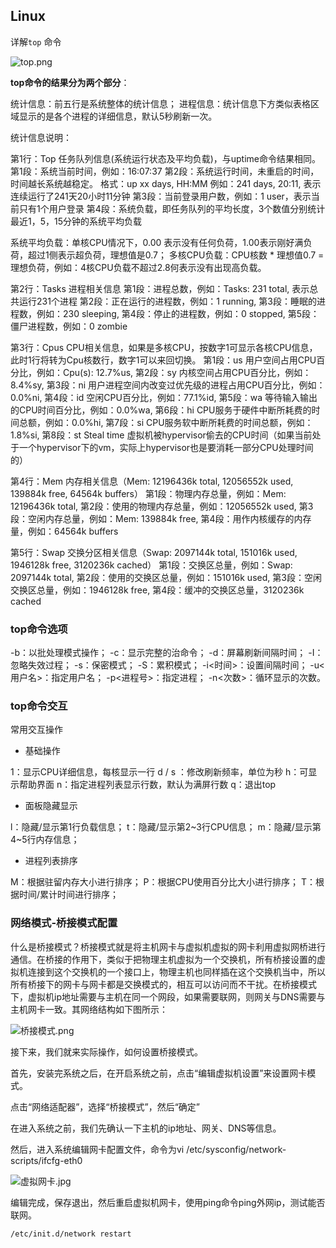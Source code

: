 ## Linux

详解`top` 命令

![top.png](https://ws1.sinaimg.cn/large/0072fULUgy1g9dln6eymlj30gf02idfu.jpg)

**top命令的结果分为两个部分**：

统计信息：前五行是系统整体的统计信息；
进程信息：统计信息下方类似表格区域显示的是各个进程的详细信息，默认5秒刷新一次。

统计信息说明：

第1行：Top 任务队列信息(系统运行状态及平均负载)，与uptime命令结果相同。
第1段：系统当前时间，例如：16:07:37
第2段：系统运行时间，未重启的时间，时间越长系统越稳定。
格式：up xx days, HH:MM
例如：241 days, 20:11, 表示连续运行了241天20小时11分钟
第3段：当前登录用户数，例如：1 user，表示当前只有1个用户登录
第4段：系统负载，即任务队列的平均长度，3个数值分别统计最近1，5，15分钟的系统平均负载

系统平均负载：单核CPU情况下，0.00 表示没有任何负荷，1.00表示刚好满负荷，超过1侧表示超负荷，理想值是0.7；
多核CPU负载：CPU核数 * 理想值0.7 = 理想负荷，例如：4核CPU负载不超过2.8何表示没有出现高负载。

第2行：Tasks 进程相关信息
第1段：进程总数，例如：Tasks: 231 total, 表示总共运行231个进程
第2段：正在运行的进程数，例如：1 running,
第3段：睡眠的进程数，例如：230 sleeping,
第4段：停止的进程数，例如：0 stopped,
第5段：僵尸进程数，例如：0 zombie

第3行：Cpus CPU相关信息，如果是多核CPU，按数字1可显示各核CPU信息，此时1行将转为Cpu核数行，数字1可以来回切换。
第1段：us 用户空间占用CPU百分比，例如：Cpu(s): 12.7%us,
第2段：sy 内核空间占用CPU百分比，例如：8.4%sy,
第3段：ni 用户进程空间内改变过优先级的进程占用CPU百分比，例如：0.0%ni,
第4段：id 空闲CPU百分比，例如：77.1%id,
第5段：wa 等待输入输出的CPU时间百分比，例如：0.0%wa,
第6段：hi CPU服务于硬件中断所耗费的时间总额，例如：0.0%hi,
第7段：si CPU服务软中断所耗费的时间总额，例如：1.8%si,
第8段：st Steal time 虚拟机被hypervisor偷去的CPU时间（如果当前处于一个hypervisor下的vm，实际上hypervisor也是要消耗一部分CPU处理时间的）

第4行：Mem 内存相关信息（Mem: 12196436k total, 12056552k used, 139884k free, 64564k buffers）
第1段：物理内存总量，例如：Mem: 12196436k total,
第2段：使用的物理内存总量，例如：12056552k used,
第3段：空闲内存总量，例如：Mem: 139884k free,
第4段：用作内核缓存的内存量，例如：64564k buffers

第5行：Swap 交换分区相关信息（Swap: 2097144k total, 151016k used, 1946128k free, 3120236k cached）
第1段：交换区总量，例如：Swap: 2097144k total,
第2段：使用的交换区总量，例如：151016k used,
第3段：空闲交换区总量，例如：1946128k free,
第4段：缓冲的交换区总量，3120236k cached

### top命令选项
-b：以批处理模式操作；
-c：显示完整的治命令；
-d：屏幕刷新间隔时间；
-I：忽略失效过程；
-s：保密模式；
-S：累积模式；
-i<时间>：设置间隔时间；
-u<用户名>：指定用户名；
-p<进程号>：指定进程；
-n<次数>：循环显示的次数。

### top命令交互

常用交互操作

* 基础操作

1：显示CPU详细信息，每核显示一行
d / s ：修改刷新频率，单位为秒
h：可显示帮助界面
n：指定进程列表显示行数，默认为满屏行数
q：退出top

* 面板隐藏显示

l：隐藏/显示第1行负载信息；
t：隐藏/显示第2~3行CPU信息；
m：隐藏/显示第4~5行内存信息；

* 进程列表排序

M：根据驻留内存大小进行排序；
P：根据CPU使用百分比大小进行排序；
T：根据时间/累计时间进行排序；

### 网络模式-桥接模式配置

什么是桥接模式？桥接模式就是将主机网卡与虚拟机虚拟的网卡利用虚拟网桥进行通信。在桥接的作用下，类似于把物理主机虚拟为一个交换机，所有桥接设置的虚拟机连接到这个交换机的一个接口上，物理主机也同样插在这个交换机当中，所以所有桥接下的网卡与网卡都是交换模式的，相互可以访问而不干扰。在桥接模式下，虚拟机ip地址需要与主机在同一个网段，如果需要联网，则网关与DNS需要与主机网卡一致。其网络结构如下图所示：

![桥接模式.png](https://ws1.sinaimg.cn/large/0072fULUgy1gaa2ljwstej30xc0n6q53.jpg)

接下来，我们就来实际操作，如何设置桥接模式。

首先，安装完系统之后，在开启系统之前，点击“编辑虚拟机设置”来设置网卡模式。

点击“网络适配器”，选择“桥接模式”，然后“确定”

在进入系统之前，我们先确认一下主机的ip地址、网关、DNS等信息。

然后，进入系统编辑网卡配置文件，命令为vi /etc/sysconfig/network-scripts/ifcfg-eth0

![虚拟网卡.jpg](https://ws1.sinaimg.cn/large/0072fULUgy1gaa2nldgyzj30in08hdge.jpg)

编辑完成，保存退出，然后重启虚拟机网卡，使用ping命令ping外网ip，测试能否联网。

```bash
/etc/init.d/network restart
```

